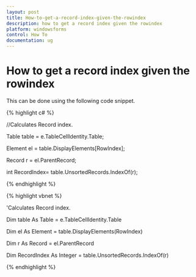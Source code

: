 ```yaml
---
layout: post
title: How-to-get-a-record-index-given-the-rowindex
description: how to get a record index given the rowindex
platform: windowsforms
control: How To
documentation: ug
---
```


# How to get a record index given the rowindex

This can be done using the following code snippet.

{% highlight c# %}



//Calculates Record index.

Table table = e.TableCellIdentity.Table;

Element el = table.DisplayElements[RowIndex];

Record r = el.ParentRecord;

int RecordIndex= table.UnsortedRecords.IndexOf(r);

{% endhighlight %}

{% highlight vbnet %}



'Calculates Record index.

Dim table As Table = e.TableCellIdentity.Table

Dim el As Element = table.DisplayElements(RowIndex)

Dim r As Record = el.ParentRecord

Dim RecordIndex As Integer = table.UnsortedRecords.IndexOf(r)

{% endhighlight %}

